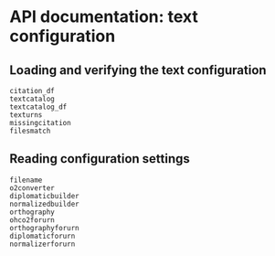 
# API documentation: text configuration


## Loading and verifying the text configuration

```@docs
citation_df
textcatalog
textcatalog_df
texturns
missingcitation
filesmatch
```


## Reading configuration settings

```@docs
filename
o2converter
diplomaticbuilder
normalizedbuilder
orthography
ohco2forurn
orthographyforurn
diplomaticforurn
normalizerforurn
```

